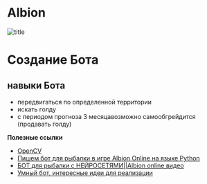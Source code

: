 # Albion
![title](scale_1200.jpg)

# Создание Бота

## навыки Бота
* передвигаться по определенной территории
* искать голду
* с периодом прогноза 3 месяцавозможно самообгрейдится (продавать голду)
  
**Полезные ссылки**

* [OpenCV](https://opencv.org/)
* [Пишем бот для рыбалки в игре Albion Online на языке Python](https://habr.com/ru/articles/459110/)
* [БОТ для рыбалки с НЕЙРОСЕТЯМИ||Albion online видео](https://rutube.ru/video/84d09a70accc56c305e49d3c721dff07/)
* [Умный бот, интересные идеи для реализации](https://rutube.ru/video/363f01433f965bd2e058fcca6aec0281/?r=wd)
